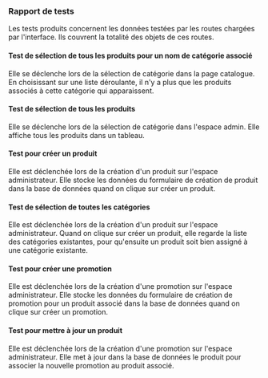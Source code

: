 
### Rapport de tests

Les tests produits concernent les données testées par les routes chargées par l'interface.
Ils couvrent la totalité des objets de ces routes.

#### Test de sélection de tous les produits pour un nom de catégorie associé

Elle se déclenche lors de la sélection de catégorie dans la page catalogue. En choisissant sur une liste déroulante,
il n'y a plus que les produits associés à cette catégorie qui apparaissent.

#### Test de sélection de tous les produits

Elle se déclenche lors de la sélection de catégorie dans l'espace admin. Elle affiche tous les produits dans un tableau.

#### Test pour créer un produit

Elle est déclenchée lors de la création d'un produit sur l'espace administrateur. Elle stocke les données du formulaire
de création de produit dans la base de données quand on clique sur créer un produit.

#### Test de sélection de toutes les catégories

Elle est déclenchée lors de la création d'un produit sur l'espace administrateur. Quand on clique sur créer un produit,
elle regarde la liste des catégories existantes, pour qu'ensuite un produit soit bien assigné à une catégorie existante.

#### Test pour créer une promotion

Elle est déclenchée lors de la création d'une promotion sur l'espace administrateur. Elle stocke les données du formulaire
de création de promotion pour un produit associé dans la base de données quand on clique sur créer un promotion.

#### Test pour mettre à jour un produit

Elle est déclenchée lors de la création d'une promotion sur l'espace administrateur. Elle met à jour dans la base de données
le produit pour associer la nouvelle promotion au produit associé.







